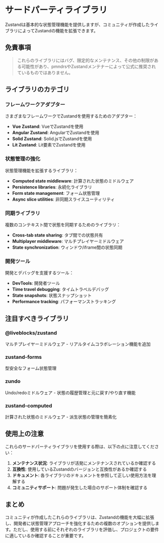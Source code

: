 # サードパーティライブラリ

Zustandは基本的な状態管理機能を提供しますが、コミュニティが作成したライブラリによってZustandの機能を拡張できます。

## 免責事項

> これらのライブラリにはバグ、限定的なメンテナンス、その他の制限がある可能性があり、pmndrsやZustandメンテナーによって公式に推奨されているものではありません。

## ライブラリのカテゴリ

### フレームワークアダプター

さまざまなフレームワークでZustandを使用するためのアダプター：

- **Vue Zustand**: VueでZustandを使用
- **Angular Zustand**: AngularでZustandを使用
- **Solid Zustand**: Solid.jsでZustandを使用
- **Lit Zustand**: Lit要素でZustandを使用

### 状態管理の強化

状態管理機能を拡張するライブラリ：

- **Computed state middleware**: 計算された状態のミドルウェア
- **Persistence libraries**: 永続化ライブラリ
- **Form state management**: フォーム状態管理
- **Async slice utilities**: 非同期スライスユーティリティ

### 同期ライブラリ

複数のコンテキスト間で状態を同期するためのライブラリ：

- **Cross-tab state sharing**: タブ間での状態共有
- **Multiplayer middleware**: マルチプレイヤーミドルウェア
- **State synchronization**: ウィンドウ/iframe間の状態同期

### 開発ツール

開発とデバッグを支援するツール：

- **DevTools**: 開発者ツール
- **Time travel debugging**: タイムトラベルデバッグ
- **State snapshots**: 状態スナップショット
- **Performance tracking**: パフォーマンストラッキング

## 注目すべきライブラリ

### @liveblocks/zustand
マルチプレイヤーミドルウェア - リアルタイムコラボレーション機能を追加

### zustand-forms
型安全なフォーム状態管理

### zundo
Undo/redoミドルウェア - 状態の履歴管理と元に戻す/やり直す機能

### zustand-computed
計算された状態のミドルウェア - 派生状態の管理を簡素化

## 使用上の注意

これらのサードパーティライブラリを使用する際は、以下の点に注意してください：

1. **メンテナンス状況**: ライブラリが活発にメンテナンスされているか確認する
2. **互換性**: 使用しているZustandのバージョンと互換性があるか確認する
3. **ドキュメント**: 各ライブラリのドキュメントを参照して正しい使用方法を理解する
4. **コミュニティサポート**: 問題が発生した場合のサポート体制を確認する

## まとめ

コミュニティが作成したこれらのライブラリは、Zustandの機能を大幅に拡張し、開発者に状態管理アプローチを強化するための複数のオプションを提供します。ただし、使用する前にそれぞれのライブラリを評価し、プロジェクトの要件に適しているか確認することが重要です。
